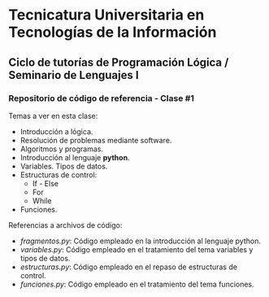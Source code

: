 # Tecnicatura Universitaria en Tecnologías de la Información

## Ciclo de tutorías de Programación Lógica / Seminario de Lenguajes I

### Repositorio de código de referencia - Clase #1

Temas a ver en esta clase:

* Introducción a lógica.
* Resolución de problemas mediante software.
* Algoritmos y programas.
* Introducción al lenguaje **python**.
* Variables. Tipos de datos.
* Estructuras de control:
  * If - Else
  * For
  * While
* Funciones.

Referencias a archivos de código:

* _fragmentos.py_: Código empleado en la introducción al lenguaje python.
* _variables.py_: Código empleado en el tratamiento del tema variables y tipos de datos.
* _estructuras.py_: Código empleado en el repaso de estructuras de control.
* _funciones.py_: Código empleado en el tratamiento del tema funciones.
